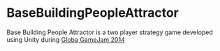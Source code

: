 BaseBuildingPeopleAttractor
===========================

Base Building People Attractor is a two player strategy game developed using Unity during [Globa GameJam 2014](http://globalgamejam.org/2014/games/base-builder-people-attractor)

